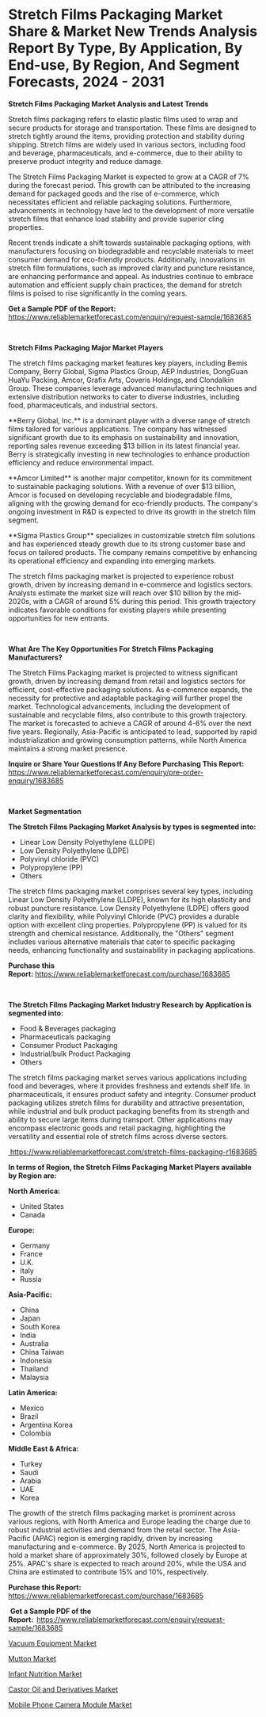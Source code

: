 <p><h1>Stretch Films Packaging Market Share & Market New Trends Analysis Report By Type, By Application, By End-use, By Region, And Segment Forecasts, 2024 - 2031</h1></p><p><strong>Stretch Films Packaging Market Analysis and Latest Trends</strong></p>
<p><p>Stretch films packaging refers to elastic plastic films used to wrap and secure products for storage and transportation. These films are designed to stretch tightly around the items, providing protection and stability during shipping. Stretch films are widely used in various sectors, including food and beverage, pharmaceuticals, and e-commerce, due to their ability to preserve product integrity and reduce damage.</p><p>The Stretch Films Packaging Market is expected to grow at a CAGR of 7% during the forecast period. This growth can be attributed to the increasing demand for packaged goods and the rise of e-commerce, which necessitates efficient and reliable packaging solutions. Furthermore, advancements in technology have led to the development of more versatile stretch films that enhance load stability and provide superior cling properties.</p><p>Recent trends indicate a shift towards sustainable packaging options, with manufacturers focusing on biodegradable and recyclable materials to meet consumer demand for eco-friendly products. Additionally, innovations in stretch film formulations, such as improved clarity and puncture resistance, are enhancing performance and appeal. As industries continue to embrace automation and efficient supply chain practices, the demand for stretch films is poised to rise significantly in the coming years.</p></p>
<p><strong>Get a Sample PDF of the Report:&nbsp;</strong> <a href="https://www.reliablemarketforecast.com/enquiry/request-sample/1683685?utm_campaign=1567&utm_medium=2&utm_source=Github&utm_content=ia&utm_term=19102024&utm_id=stretch-films-packaging">https://www.reliablemarketforecast.com/enquiry/request-sample/1683685</a></p>
<p>&nbsp;</p>
<p><strong>Stretch Films Packaging Major Market Players</strong></p>
<p><p>The stretch films packaging market features key players, including Bemis Company, Berry Global, Sigma Plastics Group, AEP Industries, DongGuan HuaYu Packing, Amcor, Grafix Arts, Coveris Holdings, and Clondalkin Group. These companies leverage advanced manufacturing techniques and extensive distribution networks to cater to diverse industries, including food, pharmaceuticals, and industrial sectors.</p><p>**Berry Global, Inc.** is a dominant player with a diverse range of stretch films tailored for various applications. The company has witnessed significant growth due to its emphasis on sustainability and innovation, reporting sales revenue exceeding $13 billion in its latest financial year. Berry is strategically investing in new technologies to enhance production efficiency and reduce environmental impact.</p><p>**Amcor Limited** is another major competitor, known for its commitment to sustainable packaging solutions. With a revenue of over $13 billion, Amcor is focused on developing recyclable and biodegradable films, aligning with the growing demand for eco-friendly products. The company's ongoing investment in R&D is expected to drive its growth in the stretch film segment.</p><p>**Sigma Plastics Group** specializes in customizable stretch film solutions and has experienced steady growth due to its strong customer base and focus on tailored products. The company remains competitive by enhancing its operational efficiency and expanding into emerging markets.</p><p>The stretch films packaging market is projected to experience robust growth, driven by increasing demand in e-commerce and logistics sectors. Analysts estimate the market size will reach over $10 billion by the mid-2020s, with a CAGR of around 5% during this period. This growth trajectory indicates favorable conditions for existing players while presenting opportunities for new entrants.</p></p>
<p>&nbsp;</p>
<p><strong>What Are The Key Opportunities For Stretch Films Packaging Manufacturers?</strong></p>
<p><p>The Stretch Films Packaging market is projected to witness significant growth, driven by increasing demand from retail and logistics sectors for efficient, cost-effective packaging solutions. As e-commerce expands, the necessity for protective and adaptable packaging will further propel the market. Technological advancements, including the development of sustainable and recyclable films, also contribute to this growth trajectory. The market is forecasted to achieve a CAGR of around 4-6% over the next five years. Regionally, Asia-Pacific is anticipated to lead, supported by rapid industrialization and growing consumption patterns, while North America maintains a strong market presence.</p></p>
<p><strong>Inquire or Share Your Questions If Any Before Purchasing This Report:</strong> <a href="https://www.reliablemarketforecast.com/enquiry/pre-order-enquiry/1683685?utm_campaign=1567&utm_medium=2&utm_source=Github&utm_content=ia&utm_term=19102024&utm_id=stretch-films-packaging">https://www.reliablemarketforecast.com/enquiry/pre-order-enquiry/1683685</a></p>
<p>&nbsp;</p>
<p><strong>Market Segmentation</strong></p>
<p><strong>The Stretch Films Packaging Market Analysis by types is segmented into:</strong></p>
<p><ul><li>Linear Low Density Polyethylene (LLDPE)</li><li>Low Density Polyethylene (LDPE)</li><li>Polyvinyl chloride (PVC)</li><li>Polypropylene (PP)</li><li>Others</li></ul></p>
<p><p>The stretch films packaging market comprises several key types, including Linear Low Density Polyethylene (LLDPE), known for its high elasticity and robust puncture resistance. Low Density Polyethylene (LDPE) offers good clarity and flexibility, while Polyvinyl Chloride (PVC) provides a durable option with excellent cling properties. Polypropylene (PP) is valued for its strength and chemical resistance. Additionally, the "Others" segment includes various alternative materials that cater to specific packaging needs, enhancing functionality and sustainability in packaging applications.</p></p>
<p><strong>Purchase this Report:&nbsp;</strong><a href="https://www.reliablemarketforecast.com/purchase/1683685?utm_campaign=1567&utm_medium=2&utm_source=Github&utm_content=ia&utm_term=19102024&utm_id=stretch-films-packaging">https://www.reliablemarketforecast.com/purchase/1683685</a></p>
<p>&nbsp;</p>
<p><strong>The Stretch Films Packaging Market Industry Research by Application is segmented into:</strong></p>
<p><ul><li>Food & Beverages packaging</li><li>Pharmaceuticals packaging</li><li>Consumer Product Packaging</li><li>Industrial/bulk Product Packaging</li><li>Others</li></ul></p>
<p><p>The stretch films packaging market serves various applications including food and beverages, where it provides freshness and extends shelf life. In pharmaceuticals, it ensures product safety and integrity. Consumer product packaging utilizes stretch films for durability and attractive presentation, while industrial and bulk product packaging benefits from its strength and ability to secure large items during transport. Other applications may encompass electronic goods and retail packaging, highlighting the versatility and essential role of stretch films across diverse sectors.</p></p>
<p><a href="https://www.reliablemarketforecast.com/stretch-films-packaging-r1683685?utm_campaign=1567&utm_medium=2&utm_source=Github&utm_content=ia&utm_term=19102024&utm_id=stretch-films-packaging">&nbsp;https://www.reliablemarketforecast.com/stretch-films-packaging-r1683685</a></p>
<p><strong>In terms of Region, the Stretch Films Packaging Market Players available by Region are:</strong></p>
<p>
    <p> <strong> North America: </strong>
        <ul>
            <li>United States</li>
            <li>Canada</li>
        </ul>
        </p> 
    <p> <strong> Europe: </strong>
        <ul>
            <li>Germany</li>
            <li>France</li>
            <li>U.K.</li>
            <li>Italy</li>
            <li>Russia</li>
        </ul>
        </p> 
    <p> <strong> Asia-Pacific: </strong>
        <ul>
            <li>China</li>
            <li>Japan</li>
            <li>South Korea</li>
            <li>India</li>
            <li>Australia</li>
            <li>China Taiwan</li>
            <li>Indonesia</li>
            <li>Thailand</li>
            <li>Malaysia</li>
        </ul>
        </p> 
    <p> <strong> Latin America: </strong>
        <ul>
            <li>Mexico</li>
            <li>Brazil</li>
            <li>Argentina Korea</li>
            <li>Colombia</li>
        </ul>
        </p> 
    <p> <strong> Middle East & Africa: </strong>
        <ul>
            <li>Turkey</li>
            <li>Saudi</li>
            <li>Arabia</li>
            <li>UAE</li>
            <li>Korea</li>
        </ul>
    </p>
    </p>
<p><p>The growth of the stretch films packaging market is prominent across various regions, with North America and Europe leading the charge due to robust industrial activities and demand from the retail sector. The Asia-Pacific (APAC) region is emerging rapidly, driven by increasing manufacturing and e-commerce. By 2025, North America is projected to hold a market share of approximately 30%, followed closely by Europe at 25%. APAC's share is expected to reach around 20%, while the USA and China are estimated to contribute 15% and 10%, respectively.</p></p>
<p><strong>Purchase this Report: </strong><a href="https://www.reliablemarketforecast.com/purchase/1683685?utm_campaign=1567&utm_medium=2&utm_source=Github&utm_content=ia&utm_term=19102024&utm_id=stretch-films-packaging">https://www.reliablemarketforecast.com/purchase/1683685</a></p>
<p>&nbsp;<strong>Get a Sample PDF of the Report:&nbsp;&nbsp;</strong><a href="https://www.reliablemarketforecast.com/enquiry/request-sample/1683685?utm_campaign=1567&utm_medium=2&utm_source=Github&utm_content=ia&utm_term=19102024&utm_id=stretch-films-packaging">https://www.reliablemarketforecast.com/enquiry/request-sample/1683685</a></p>
<p><strong></strong></p>
<p><p><a href="https://www.linkedin.com/pulse/vacuum-equipment-market-maturity-analysis-regional-disparities-geq5f?utm_campaign=1567&utm_medium=2&utm_source=Github&utm_content=ia&utm_term=19102024&utm_id=stretch-films-packaging">Vacuum Equipment Market</a></p><p><a href="https://www.linkedin.com/pulse/strategic-roadmap-global-mutton-market-insights-opportunities-d95lc?utm_campaign=1567&utm_medium=2&utm_source=Github&utm_content=ia&utm_term=19102024&utm_id=stretch-films-packaging">Mutton Market</a></p><p><a href="https://www.linkedin.com/pulse/infant-nutrition-market-size-type-formula-cow-milk-powderbaby-wwf5c?utm_campaign=1567&utm_medium=2&utm_source=Github&utm_content=ia&utm_term=19102024&utm_id=stretch-films-packaging">Infant Nutrition Market</a></p><p><a href="https://www.linkedin.com/pulse/castor-oil-derivatives-value-chain-analysis-from-raw-materials-utc2c?utm_campaign=1567&utm_medium=2&utm_source=Github&utm_content=ia&utm_term=19102024&utm_id=stretch-films-packaging">Castor Oil and Derivatives Market</a></p><p><a href="https://www.linkedin.com/pulse/mobile-phone-camera-module-market-matrix-applications-types-uewaf?utm_campaign=1567&utm_medium=2&utm_source=Github&utm_content=ia&utm_term=19102024&utm_id=stretch-films-packaging">Mobile Phone Camera Module Market</a></p></p>